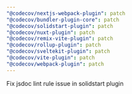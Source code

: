 ```yaml
---
"@codecov/nextjs-webpack-plugin": patch
"@codecov/bundler-plugin-core": patch
"@codecov/solidstart-plugin": patch
"@codecov/nuxt-plugin": patch
"@codecov/remix-vite-plugin": patch
"@codecov/rollup-plugin": patch
"@codecov/sveltekit-plugin": patch
"@codecov/vite-plugin": patch
"@codecov/webpack-plugin": patch
---
```


Fix jsdoc lint rule issue in solidstart plugin
